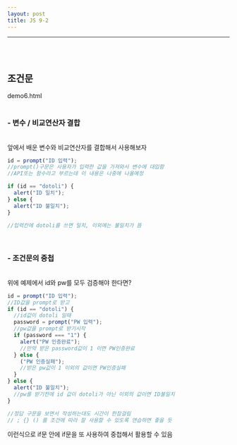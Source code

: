 ```yaml
---
layout: post
title: JS 9-2
---
```


---

<br><br>

## 조건문

demo6.html
<br><Br>

### - 변수 / 비교연산자 결합

<br>
앞에서 배운 변수와 비교연산자를 결합해서 사용해보자

```javascript
id = prompt("ID 입력");
//prompt()구문은 사용자가 입력한 값을 가져와서 변수에 대입함
//API또는 함수라고 부르는데 이 내용은 나중에 나올예정

if (id == "dotoli") {
  alert("ID 일치");
} else {
  alert("ID 불일치");
}

//입력칸에 dotoli를 쓰면 일치, 이외에는 불일치가 뜸
```

<br>

### - 조건문의 중첩

<br>
위에 예제에서 id와 pw를 모두 검증해야 한다면?

```javascript
id = prompt("ID 입력");
//ID값을 prompt로 받고
if (id == "dotoli") {
  //id값이 dotoli 일때
  password = prompt("PW 입력");
  //pw값을 prompt로 받기시작
  if (password === "1") {
    alert("PW 인증완료");
    //만약 받은 password값이 1 이면 PW인증완료
  } else {
    ("PW 인증실패");
    //받은 pw값이 1 이외의 값이면 PW인증실패
  }
} else {
  alert("ID 불일치");
  //pw를 받기전에 id 값이 dotoli가 아닌 이외의 값이면 ID불일치
}

//정답 구문을 보면서 작성하는대도 시간이 한참걸림
// ; {} () 를 조건에 따라 잘 사용할 수 있도록 연습하면 좋을 듯
```

이런식으로 if문 안에 if문을 또 사용하여 중첩해서 활용할 수 있음

<br><br>
